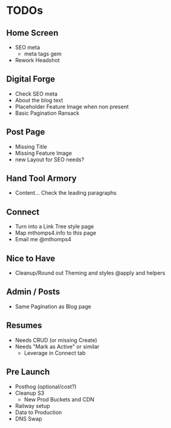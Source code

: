 # TODOs

## Home Screen

- SEO meta
  - meta tags gem
- Rework Headshot

## Digital Forge

- Check SEO meta
- About the blog text
- Placeholder Feature Image when non present
- Basic Pagination Ransack

## Post Page

- Missing Title
- Missing Feature Image
- new Layout for SEO needs?

## Hand Tool Armory

- Content... Check the leading paragraphs

## Connect

- Turn into a Link Tree style page
- Map mthomps4.info to this page
- Email me @mthomps4

## Nice to Have

- Cleanup/Round out Theming and styles @apply and helpers

## Admin / Posts

- Same Pagination as Blog page

## Resumes

- Needs CRUD (or missing Create)
- Needs "Mark as Active" or similar
  - Leverage in Connect tab

## Pre Launch

- Posthog (optional/cost?)
- Cleanup S3
  - New Prod Buckets and CDN
- Railway setup
- Data to Production
- DNS Swap
